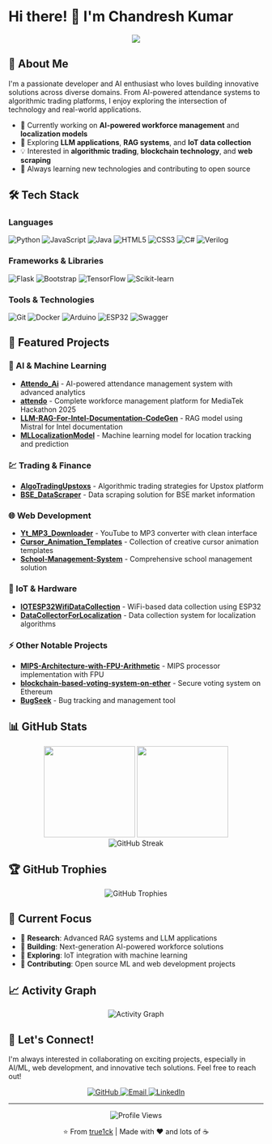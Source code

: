 # Hi there! 👋 I'm Chandresh Kumar

<div align="center">
  <img src="https://readme-typing-svg.herokuapp.com/?lines=AI+%26+Machine+Learning+Enthusiast;Full+Stack+Developer;IoT+%26+Hardware+Tinkerer;Algorithmic+Trading+Explorer;Open+Source+Contributor&font=Fira%20Code&center=true&width=440&height=45&color=f75c7e&vCenter=true&size=22">
</div>

## 🚀 About Me

I'm a passionate developer and AI enthusiast who loves building innovative solutions across diverse domains. From AI-powered attendance systems to algorithmic trading platforms, I enjoy exploring the intersection of technology and real-world applications.

- 🔭 Currently working on **AI-powered workforce management** and **localization models**
- 🌱 Exploring **LLM applications**, **RAG systems**, and **IoT data collection**
- 💡 Interested in **algorithmic trading**, **blockchain technology**, and **web scraping**
- 🎯 Always learning new technologies and contributing to open source

## 🛠️ Tech Stack

### Languages
![Python](https://img.shields.io/badge/Python-3776AB?style=for-the-badge&logo=python&logoColor=white)
![JavaScript](https://img.shields.io/badge/JavaScript-F7DF1E?style=for-the-badge&logo=javascript&logoColor=black)
![Java](https://img.shields.io/badge/Java-ED8B00?style=for-the-badge&logo=openjdk&logoColor=white)
![HTML5](https://img.shields.io/badge/HTML5-E34F26?style=for-the-badge&logo=html5&logoColor=white)
![CSS3](https://img.shields.io/badge/CSS3-1572B6?style=for-the-badge&logo=css3&logoColor=white)
![C#](https://img.shields.io/badge/C%23-239120?style=for-the-badge&logo=c-sharp&logoColor=white)
![Verilog](https://img.shields.io/badge/Verilog-0062CC?style=for-the-badge&logo=xilinx&logoColor=white)

### Frameworks & Libraries
![Flask](https://img.shields.io/badge/Flask-000000?style=for-the-badge&logo=flask&logoColor=white)
![Bootstrap](https://img.shields.io/badge/Bootstrap-563D7C?style=for-the-badge&logo=bootstrap&logoColor=white)
![TensorFlow](https://img.shields.io/badge/TensorFlow-FF6F00?style=for-the-badge&logo=tensorflow&logoColor=white)
![Scikit-learn](https://img.shields.io/badge/scikit--learn-F7931E?style=for-the-badge&logo=scikit-learn&logoColor=white)

### Tools & Technologies
![Git](https://img.shields.io/badge/Git-F05032?style=for-the-badge&logo=git&logoColor=white)
![Docker](https://img.shields.io/badge/Docker-2496ED?style=for-the-badge&logo=docker&logoColor=white)
![Arduino](https://img.shields.io/badge/Arduino-00979D?style=for-the-badge&logo=arduino&logoColor=white)
![ESP32](https://img.shields.io/badge/ESP32-000000?style=for-the-badge&logo=espressif&logoColor=white)
![Swagger](https://img.shields.io/badge/Swagger-85EA2D?style=for-the-badge&logo=swagger&logoColor=black)

## 🌟 Featured Projects

### 🤖 AI & Machine Learning
- **[Attendo_Ai](https://github.com/true1ck/Attendo_Ai)** - AI-powered attendance management system with advanced analytics
- **[attendo](https://github.com/true1ck/attendo)** - Complete workforce management platform for MediaTek Hackathon 2025
- **[LLM-RAG-For-Intel-Documentation-CodeGen](https://github.com/true1ck/LLM-RAG-For-Intel-Documentation-CodeGen)** - RAG model using Mistral for Intel documentation
- **[MLLocalizationModel](https://github.com/true1ck/MLLocalizationModel)** - Machine learning model for location tracking and prediction

### 💹 Trading & Finance
- **[AlgoTradingUpstoxs](https://github.com/true1ck/AlgoTradingUpstoxs)** - Algorithmic trading strategies for Upstox platform
- **[BSE_DataScraper](https://github.com/true1ck/BSE_DataScraper)** - Data scraping solution for BSE market information

### 🌐 Web Development
- **[Yt_MP3_Downloader](https://github.com/true1ck/Yt_MP3_Downloader-)** - YouTube to MP3 converter with clean interface
- **[Cursor_Animation_Templates](https://github.com/true1ck/Cursor_Animation_Templates)** - Collection of creative cursor animation templates
- **[School-Management-System](https://github.com/true1ck/School-Management-System)** - Comprehensive school management solution

### 🔧 IoT & Hardware
- **[IOTESP32WifiDataCollection](https://github.com/true1ck/IOTESP32WifiDataCollection)** - WiFi-based data collection using ESP32
- **[DataCollectorForLocalization](https://github.com/true1ck/DataCollectorForLocalization)** - Data collection system for localization algorithms

### ⚡ Other Notable Projects
- **[MIPS-Architecture-with-FPU-Arithmetic](https://github.com/true1ck/MIPS-Architecture-with-FPU-Arithmetic-)** - MIPS processor implementation with FPU
- **[blockchain-based-voting-system-on-ether](https://github.com/true1ck/blockchain-based-voting-system-on-ether)** - Secure voting system on Ethereum
- **[BugSeek](https://github.com/true1ck/BugSeek)** - Bug tracking and management tool

## 📊 GitHub Stats

<div align="center">
  <img height="180em" src="https://github-readme-stats.vercel.app/api?username=true1ck&show_icons=true&theme=radical&include_all_commits=true&count_private=true"/>
  <img height="180em" src="https://github-readme-stats.vercel.app/api/top-langs/?username=true1ck&layout=compact&langs_count=8&theme=radical"/>
</div>

<div align="center">
  <img src="https://github-readme-streak-stats.herokuapp.com/?user=true1ck&theme=radical" alt="GitHub Streak"/>
</div>

## 🏆 GitHub Trophies
<div align="center">
  <img src="https://github-profile-trophy.vercel.app/?username=true1ck&theme=radical&no-frame=true&no-bg=false&margin-w=4" alt="GitHub Trophies"/>
</div>

## 🎯 Current Focus

- 🔬 **Research**: Advanced RAG systems and LLM applications
- 🚀 **Building**: Next-generation AI-powered workforce solutions
- 📱 **Exploring**: IoT integration with machine learning
- 💼 **Contributing**: Open source ML and web development projects

## 📈 Activity Graph
<div align="center">
  <img src="https://github-readme-activity-graph.vercel.app/graph?username=true1ck&theme=react-dark&bg_color=0d1117&hide_border=true" alt="Activity Graph"/>
</div>

## 🤝 Let's Connect!

I'm always interested in collaborating on exciting projects, especially in AI/ML, web development, and innovative tech solutions. Feel free to reach out!

<div align="center">
  <a href="https://github.com/true1ck" target="_blank">
    <img src="https://img.shields.io/badge/GitHub-100000?style=for-the-badge&logo=github&logoColor=white" alt="GitHub"/>
  </a>
  <a href="mailto:your.email@example.com" target="_blank">
    <img src="https://img.shields.io/badge/Email-D14836?style=for-the-badge&logo=gmail&logoColor=white" alt="Email"/>
  </a>
  <a href="https://linkedin.com/in/yourprofile" target="_blank">
    <img src="https://img.shields.io/badge/LinkedIn-0077B5?style=for-the-badge&logo=linkedin&logoColor=white" alt="LinkedIn"/>
  </a>
</div>

---
<div align="center">
  <img src="https://komarev.com/ghpvc/?username=true1ck&label=Profile%20Views&color=0e75b6&style=flat" alt="Profile Views"/>
  
  ⭐️ From [true1ck](https://github.com/true1ck) | Made with ❤️ and lots of ☕
</div>
